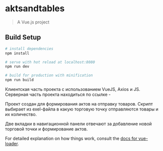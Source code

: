 # aktsandtables

> A Vue.js project

## Build Setup

``` bash
# install dependencies
npm install

# serve with hot reload at localhost:8080
npm run dev

# build for production with minification
npm run build
```

Клиентская часть проекта с использованием VueJS, Axios и JS.
Серверная часть проекта находиться по ссылке - 

Проект создан для формирования актов на отправку товаров. Скрипт выбирает из exel-файла в какую торговую точку отправляются товары и их количество. 

Две вкладки в навигационной панели отвечают за добавление новой торговой точки и формирование актов. 

For detailed explanation on how things work, consult the [docs for vue-loader](http://vuejs.github.io/vue-loader).
